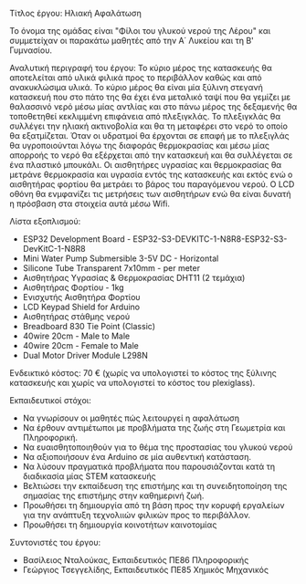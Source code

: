 Τίτλος έργου: Ηλιακή Αφαλάτωση

Το όνομα της ομάδας είναι "Φίλοι του γλυκού νερού της Λέρου" και συμμετείχαν οι παρακάτω μαθητές από την Α΄ Λυκείου και τη Β' Γυμνασίου.

Αναλυτική περιγραφή του έργου: 
Το κύριο μέρος της κατασκευής θα αποτελείται από υλικά φιλικά προς το περιβάλλον καθώς και από ανακυκλώσιμα υλικά. 
Το κύριο μέρος θα είναι μία ξύλινη στεγανή κατασκευή που στο πάτο της θα έχει ένα μεταλικό ταψί που θα γεμίζει με θαλασσινό νερό μέσω μίας αντλίας και στο πάνω μέρος της δεξαμενής θα τοποθετηθεί κεκλιμμένη επιφάνεια από πλεξιγκλάς.
Το πλεξιγκλάς θα συλλέγει την ηλιακή ακτινοβολία και θα τη μεταφέρει στο νερό το οποίο θα εξατμίζεται. Όταν οι υδρατμοί θα έρχονται σε επαφή με το πλεξιγλάς θα υγροποιούνται λόγω της διαφοράς θερμοκρασίας και μέσω μίας απορροής το νερό θα εξέρχεται από την κατασκευή και θα συλλέγεται σε ένα πλαστικό μπουκάλι.
Οι αισθητήρες υγρασίας και θερμοκρασίας θα μετράνε θερμοκρασία και υγρασία εντός της κατασκευής και εκτός ενώ ο αισθητήρας φορτίου θα μετράει το βάρος του παραγόμενου νερού.
Ο LCD οθόνη θα ενμφανίζει τις μετρήσεις των αισθητήρων ενώ θα είναι δυνατή η πρόσβαση στα στοιχεία αυτά μέσω Wifi.

Λίστα εξοπλισμού:
* ESP32 Development Board - ESP32-S3-DEVKITC-1-N8R8-ESP32-S3-DevKitC-1-N8R8
* Mini Water Pump Submersible 3-5V DC - Horizontal
* Silicone Tube Transparent 7x10mm - per meter
* Αισθητήρας Υγρασίας & Θερμοκρασίας DHT11 (2 τεμάχια)
* Αισθητήρας Φορτίου - 1kg
* Ενισχυτής Αισθητήρα Φορτίου
* LCD Keypad Shield for Arduino
* Αισθητήρας στάθμης νερού
* Breadboard 830 Tie Point (Classic)
* 40wire 20cm - Male to Male
* 40wire 20cm - Female to Μale
* Dual Motor Driver Module L298N

Ενδεικτικό κόστος: 70 € (χωρίς να υπολογιστεί το κόστος της ξύλινης κατασκευής και χωρίς να υπολογιστεί το κόστος του plexiglass).

Εκπαιδευτικοί στόχοι:
* Να γνωρίσουν οι μαθητές πώς λειτουργεί η αφαλάτωση
* Να έρθουν αντιμέτωποι με προβλήματα της ζωής στη Γεωμετρία και Πληροφορική.
* Να ευαισθητοποιηθούν για το θέμα της προστασίας του γλυκού νερού
* Να αξιοποιήσουν ένα Arduino σε μία αυθεντική κατάσταση.
* Να λύσουν πραγματικά προβλήματα που παρουσιάζονται κατά τη διαδικασία μίας STEM κατασκευής
* Βελτιώσει την εκπαίδευση της επιστήμης και τη συνειδητοποίηση της σημασίας της επιστήμης στην καθημερινή ζωή.
* Προωθήσει τη δημιουργία από τη βάση προς την κορυφή εργαλείων για την ανάπτυξη τεχνολιιών φιλικών προς το περιβάλλον.
* Προωθήσει τη δημιουργία κοινοτήτων καινοτομίας 

Συντονιστές του έργου: 
* Βασίλειος Νταλούκας, Εκπαιδευτικός ΠΕ86 Πληροφορικής
* Γεώργιος Τσεγγελίδης, Εκπαιδευτικός ΠΕ85 Χημικός Μηχανικός
